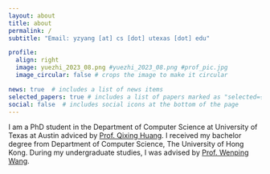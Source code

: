 ```yaml
---
layout: about
title: about
permalink: /
subtitle: "Email: yzyang [at] cs [dot] utexas [dot] edu"

profile:
  align: right
  image: yuezhi_2023_08.png #yuezhi_2023_08.png #prof_pic.jpg
  image_circular: false # crops the image to make it circular

news: true  # includes a list of news items
selected_papers: true # includes a list of papers marked as "selected={true}"
social: false  # includes social icons at the bottom of the page
---
```


I am a PhD student in the Department of Computer Science at University of Texas at Austin adviced by [Prof. Qixing Huang](https://www.cs.utexas.edu/~huangqx/). I received my bachelor degree from Department of Computer Science, The University of Hong Kong. During my undergraduate studies, I was advised by [Prof. Wenping Wang](https://www.cs.hku.hk/people/academic-staff/wenping). 

